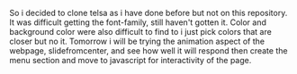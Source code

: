 So i decided to clone telsa as i have done before but not on this repository.
It was difficult getting the font-family, still haven't gotten it.
Color and background color were also difficult to find to i just pick colors that are closer but no it.
Tomorrow i will be trying the animation aspect of the webpage, slidefromcenter, and see how well it will respond then create the menu section and move to javascript for interactivity of the page. 